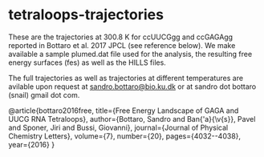 # tetraloops-trajectories

These are the trajectories at 300.8 K for ccUUCGgg and ccGAGAgg
reported in Bottaro et al. 2017 JPCL (see reference below).
We make available a sample  plumed.dat file used for the analysis, 
the resulting free energy surfaces (fes) as well as the HILLS files.

The full trajectories as well as trajectories at different temperatures
are avilable upon request at sandro.bottaro@bio.ku.dk or at
sandro dot bottaro (snail) gmail dot com.   


@article{bottaro2016free,
  title={Free Energy Landscape of GAGA and UUCG RNA Tetraloops},
  author={Bottaro, Sandro and Ban{\'a}{\v{s}}, Pavel and Sponer, Jiri and Bussi, Giovanni},
  journal={Journal of Physical Chemistry Letters},
  volume={7},
  number={20},
  pages={4032--4038},
  year={2016}
} 